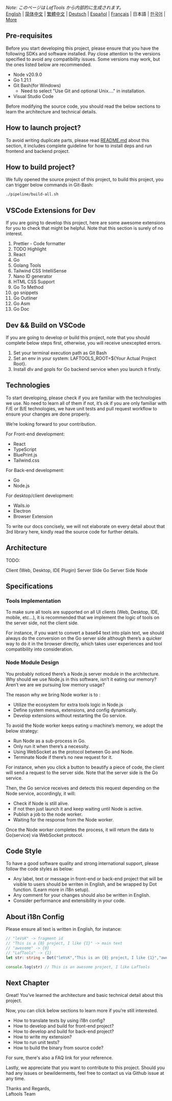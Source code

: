 <i>Note: このページは LafTools から内部的に生成されます。</i> <br/> [English](/docs/en_US)  |  [简体中文](/docs/zh_CN)  |  [繁體中文](/docs/zh_HK)  |  [Deutsch](/docs/de)  |  [Español](/docs/es)  |  [Français](/docs/fr)  |  日本語  |  [한국어](/docs/ko) | [More](/docs/) <br/>

## Pre-requisites

Before you start developing this project, please ensure that you have the following SDKs and software installed. Pay close attention to the versions specified to avoid any compatibility issues. Some versions may work, but the ones listed below are recommended.

- Node v20.9.0
- Go 1.21.1
- Git Bash(for Windows)
  - Need to select "Use Git and optional Unix...." in installation.
- Visual Studio Code

Before modifying the source code, you should read the below sections to learn the architecture and technical details.

## How to launch project?

To avoid writing duplicate parts, please read [README.md](../README.md) about this section, it includes complete guideline for how to install deps and run frontend and backend project.

## How to build project?

We fully opened the source project of this project, to build this project, you can trigger below commands in Git-Bash:

```bash
./pipeline/build-all.sh
```

## VSCode Extensions for Dev

If you are going to develop this project, here are some awesome extensions for you to check that might be helpful. Note that this section is surely of no interest.

1. Prettier - Code formatter
2. TODO Highlight
3. React
4. Go
5. Golang Tools
6. Tailwind CSS IntelliSense
7. Nano ID generator
8. HTML CSS Support
9. Go To Method
10. go snippets
11. Go Outliner
12. Go Asm
13. Go Doc

## Dev && Build on VSCode

If you are going to develop or build this project, note that you should complete below steps first, otherwise, you will receive unexcepted errors.

1. Set your terminal execution path as Git Bash
2. Set an env in your system: LAFTOOLS_ROOT=${Your Actual Project Root}.
3. Install dlv and gopls for Go backend service when you launch it firstly.

## Technologies

To start developing, please check if you are familiar with the technologies we use. No need to learn all of them if not, it’s ok if you are only familiar with F/E or B/E technologies, we have unit tests and pull request workflow to ensure your changes are done properly.

We’re looking forward to your contribution.

For Front-end development:

- React
- TypeScript
- BluePrint.js
- Tailwind.css

For Back-end development:

- Go
- Node.js

For desktop/client development:

- Wails.io
- Electron
- Browser Extension

To write our docs concisely, we will not elaborate on every detail about that 3rd library here, kindly read the source code for further details.

## Architecture

TODO:

Client (Web, Desktop, IDE Plugin)
<interact with>
Server SIde Go
<interact with>
Server Side Node

## Specifications

### Tools Implementation

To make sure all tools are supported on all UI clients (Web, Desktop, IDE, mobile, etc…), it is recommended that we implement the logic of tools on the server side, not the client side.

For instance, if you want to convert a base64 text into plain text, we should always do the conversion on the Go server side although there’s a quicker way to do it in the browser directly, which takes user experiences and tool compatibility into consideration.

### Node Module Design

You probably noticed there’s a Node.js server module in the architecture. Why should we use Node.js in this software, isn’t it eating our memory? Aren’t we are we pursuing low memory usage?

The reason why we bring Node worker is to :

- Utilize the ecosystem for extra tools logic in Node.js
- Define system menus, extensions, and config dynamically.
- Develop extensions without restarting the Go service.

To avoid the Node worker keeps eating u machine’s memory, we adopt the below strategy:

- Run Node as a sub-process in Go.
- Only run it when there’s a necessity.
- Using WebSocket as the protocol between Go and Node.
- Terminate Node if there’s no new request for it.

For instance, when you click a button to beautify a piece of code, the client will send a request to the server side. Note that the server side is the Go service.

Then, the Go service receives and detects this request depending on the Node service, accordingly, it will:

- Check if Node is still alive.
- If not then just launch it and keep waiting until Node is active.
- Publish a job to the node worker.
- Waiting for the response from the Node worker.

Once the Node worker completes the process, it will return the data to Go(service) via WebSocket protocol.

## Code Style

To have a good software quality and strong international support, please follow the code styles as below:

- Any label, text or message in front-end or back-end project that will be visible to users should be wrriten in English, and be wrapped by Dot function. (Learn more in i18n setup).
- Any comment for your changes should also be written in English.
- Consider performance and extensibility in your code.

## About i18n Config

Please ensure all text is written in English, for instance:

```Typescript
// "leVsK" -> fragment id
// "This is a {0} project, I like {1}" -> main text
// "awesome" -> {0}
// "LafTools" -> {1}
let str: string = Dot("leVsK","This is an {0} project, I like {1}","awesome","LafTools")

console.log(str) // This is an awesome project, I like LafTools
```

## Next Chapter

Great! You’ve learned the architecture and basic technical detail about this project.

Now, you can click below sections to learn more if you’re still interested.

- How to translate texts by using i18n config?
- How to develop and build for front-end project?
- How to develop and build for back-end project?
- How to write my extension?
- How to run unit tests?
- How to build the binary from source code?

For sure, there's also a FAQ link for your reference.

Lastly, we appreciate that you want to contribute to this project. Should you had any issues or bewilderments, feel free to contact us via Github issue at any time.

Thanks and Regards,  
Laftools Team
